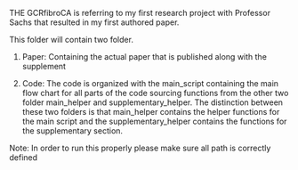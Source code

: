 THE GCRfibroCA is referring to my first research project with Professor Sachs that resulted in my first authored paper.

This folder will contain two folder. 

1) Paper: Containing the actual paper that is published along with the supplement

2) Code: The code is organized with the main_script containing the main flow chart for all parts of the code sourcing functions
from the other two folder main_helper and supplementary_helper. The distinction between these two folders is that main_helper
contains the helper functions for the main script and the supplementary_helper contains the functions for the supplementary section.

Note: In order to run this properly please make sure all path is correctly defined 
